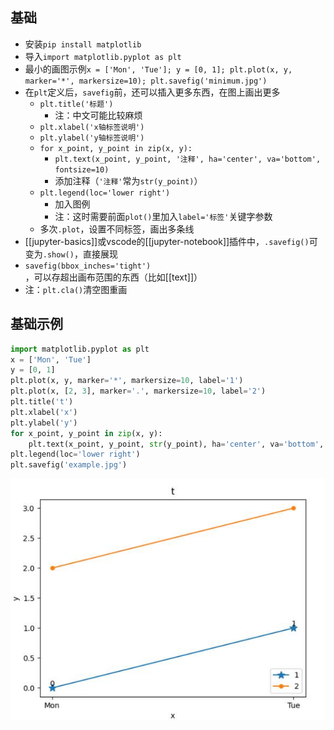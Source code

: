 ## 基础
- 安装`pip install matplotlib`
- 导入`import matplotlib.pyplot as plt`
- 最小的画图示例`x = ['Mon', 'Tue']; y = [0, 1]; plt.plot(x, y, marker='*', markersize=10); plt.savefig('minimum.jpg')`
- 在`plt`定义后，`savefig`前，还可以插入更多东西，在图上画出更多
  - `plt.title('标题')`
    - 注：中文可能比较麻烦
  - `plt.xlabel('x轴标签说明')`
  - `plt.ylabel('y轴标签说明')`
  - `for x_point, y_point in zip(x, y):`
    - `plt.text(x_point, y_point, '注释', ha='center', va='bottom', fontsize=10)`
    - 添加注释（`'注释'`常为`str(y_point)`）
  - `plt.legend(loc='lower right')`
    - 加入图例
    - 注：这时需要前面`plot()`里加入`label='标签'`关键字参数
  - 多次`.plot`，设置不同标签，画出多条线
- [[jupyter-basics]]或vscode的[[jupyter-notebook]]插件中，`.savefig()`可变为`.show()`，直接展现
- `savefig(bbox_inches='tight')`，可以存超出画布范围的东西（比如[[text]]）
- 注：`plt.cla()`清空图重画
## 基础示例
```python
import matplotlib.pyplot as plt
x = ['Mon', 'Tue']
y = [0, 1]
plt.plot(x, y, marker='*', markersize=10, label='1')
plt.plot(x, [2, 3], marker='.', markersize=10, label='2')
plt.title('t')
plt.xlabel('x')
plt.ylabel('y')
for x_point, y_point in zip(x, y):
    plt.text(x_point, y_point, str(y_point), ha='center', va='bottom', fontsize=10)
plt.legend(loc='lower right')
plt.savefig('example.jpg')
```
![](example.png)